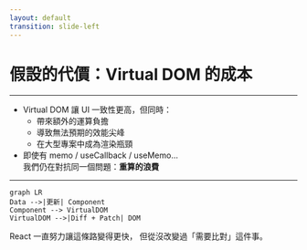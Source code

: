 ```yaml
---
layout: default
transition: slide-left
---
```


# 假設的代價：Virtual DOM 的成本

---

- Virtual DOM 讓 UI 一致性更高，但同時：
  - 帶來額外的運算負擔  
  - 導致無法預期的效能尖峰  
  - 在大型專案中成為渲染瓶頸
- 即使有 memo / useCallback / useMemo...  
  我們仍在對抗同一個問題：**重算的浪費**

---

```mermaid
graph LR
Data -->|更新| Component
Component --> VirtualDOM
VirtualDOM -->|Diff + Patch| DOM
```
<v-click>
React 一直努力讓這條路變得更快，
但從沒改變過「需要比對」這件事。
</v-click>

